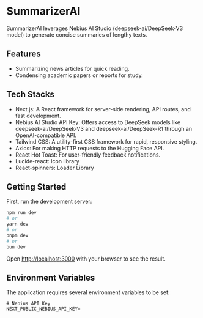 # SummarizerAI

SummarizerAI leverages Nebius AI Studio (deepseek-ai/DeepSeek-V3 model) to generate concise summaries of lengthy texts.

## Features
- Summarizing news articles for quick reading.
- Condensing academic papers or reports for study.

## Tech Stacks
- Next.js: A React framework for server-side rendering, API routes, and fast development.
- Nebius AI Studio API Key: Offers access to DeepSeek models like deepseek-ai/DeepSeek-V3 and deepseek-ai/DeepSeek-R1 through an OpenAI-compatible API.
- Tailwind CSS: A utility-first CSS framework for rapid, responsive styling.
- Axios: For making HTTP requests to the Hugging Face API.
- React Hot Toast: For user-friendly feedback notifications.
- Lucide-react: Icon library
- React-spinners: Loader Library

## Getting Started

First, run the development server:

```bash
npm run dev
# or
yarn dev
# or
pnpm dev
# or
bun dev
```

Open [http://localhost:3000](http://localhost:3000) with your browser to see the result.

## Environment Variables

The application requires several environment variables to be set:

```
# Nebius API Key 
NEXT_PUBLIC_NEBIUS_API_KEY=
```
